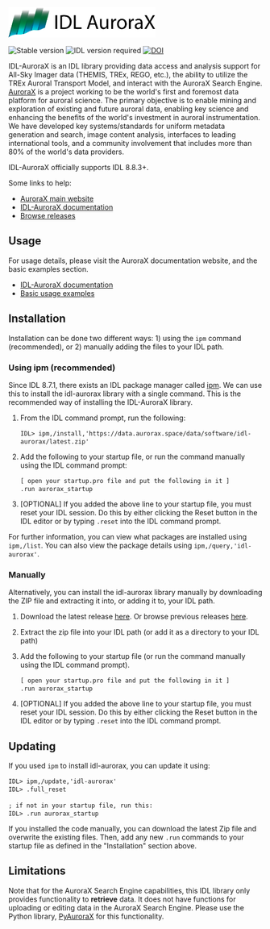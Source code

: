 <a href="https://aurorax.space/"><img alt="AuroraX" src="logo.svg" height="60"></a>

![Stable version](https://img.shields.io/badge/Latest%20stable%20release-v1.4.1-orange)
![IDL version required](https://img.shields.io/badge/IDL-8.8.3%2B-blue)
[![DOI](https://zenodo.org/badge/DOI/10.5281/zenodo.12532077.svg)](https://doi.org/10.5281/zenodo.12532077)

IDL-AuroraX is an IDL library providing data access and analysis support for All-Sky Imager data (THEMIS, TREx, REGO, etc.), the ability to utilize the TREx Auroral Transport Model, and interact with the AuroraX Search Engine. [AuroraX](https://aurorax.space) is a project working to be the world's first and foremost data platform for auroral science. The primary objective is to enable mining and exploration of existing and future auroral data, enabling key science and enhancing the benefits of the world's investment in auroral instrumentation. We have developed key systems/standards for uniform metadata generation and search, image content analysis, interfaces to leading international tools, and a community involvement that includes more than 80% of the world's data providers.

IDL-AuroraX officially supports IDL 8.8.3+.

Some links to help:
- [AuroraX main website](https://aurorax.space)
- [IDL-AuroraX documentation](https://docs.aurorax.space/code/overview)
- [Browse releases](https://github.com/aurorax-space/idl-aurorax/releases)

## Usage

For usage details, please visit the AuroraX documentation website, and the basic examples section.

- [IDL-AuroraX documentation](https://docs.aurorax.space/code/overview)
- [Basic usage examples](https://docs.aurorax.space/code/basic_usage/overview)

## Installation

Installation can be done two different ways: 1) using the `ipm` command (recommended), or 2) manually adding the files to your IDL path.

### Using ipm (recommended)

Since IDL 8.7.1, there exists an IDL package manager called [ipm](https://www.l3harrisgeospatial.com/docs/ipm.html#INSTALL). We can use this to install the idl-aurorax library with a single command. This is the recommended way of installing the IDL-AuroraX library.

1. From the IDL command prompt, run the following:

    ```idl
    IDL> ipm,/install,'https://data.aurorax.space/data/software/idl-aurorax/latest.zip'
    ```

2. Add the following to your startup file, or run the command manually using the IDL command prompt:

    ```
    [ open your startup.pro file and put the following in it ]
    .run aurorax_startup
    ```

3. [OPTIONAL] If you added the above line to your startup file, you must reset your IDL session. Do this by either clicking the Reset button in the IDL editor or by typing `.reset` into the IDL command prompt.

For further information, you can view what packages are installed using `ipm,/list`. You can also view the package details using `ipm,/query,'idl-aurorax'`.

### Manually

Alternatively, you can install the idl-aurorax library manually by downloading the ZIP file and extracting it into, or adding it to, your IDL path. 

1. Download the latest release [here](https://data.aurorax.space/data/software/idl-aurorax/latest.zip). Or browse previous releases [here](https://data.aurorax.space/data/software/idl-aurorax).
2. Extract the zip file into your IDL path (or add it as a directory to your IDL path)
3. Add the following to your startup file (or run the command manually using the IDL command prompt).

    ```
    [ open your startup.pro file and put the following in it ]
    .run aurorax_startup
    ```

4. [OPTIONAL] If you added the above line to your startup file, you must reset your IDL session. Do this by either clicking the Reset button in the IDL editor or by typing `.reset` into the IDL command prompt.

## Updating

If you used `ipm` to install idl-aurorax, you can update it using:

```idl
IDL> ipm,/update,'idl-aurorax'
IDL> .full_reset

; if not in your startup file, run this:
IDL> .run aurorax_startup
```

If you installed the code manually, you can download the latest Zip file and overwrite the existing files. Then, add any new `.run` commands to your startup file as defined in the "Installation" section above.

## Limitations

Note that for the AuroraX Search Engine capabilities, this IDL library only provides functionality to **retrieve** data. It does not have functions for uploading or editing data in the AuroraX Search Engine. Please use the Python library, [PyAuroraX](https://github.com/aurorax-space/pyaurorax) for this functionality.
